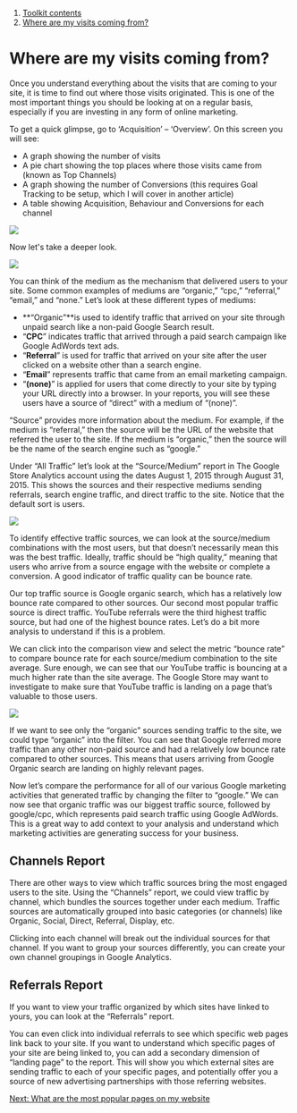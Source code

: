 1.  [Toolkit contents](contents)
2.  [Where are my visits coming from?](#)

# Where are my visits coming from?

Once you understand everything about the visits that are coming to your site, it is time to find out where those visits originated. This is one of the most important things you should be looking at on a regular basis, especially if you are investing in any form of online marketing.

To get a quick glimpse, go to ‘Acquisition’ – ‘Overview’. On this screen you will see:

*   A graph showing the number of visits
*   A pie chart showing the top places where those visits came from (known as Top Channels)
*   A graph showing the number of Conversions (this requires Goal Tracking to be setup, which I will cover in another article)
*   A table showing Acquisition, Behaviour and Conversions for each channel

![](/public/images/where-are-my-visitors-coming-from.jpg?width=500&height=375)

Now let's take a deeper look.

![](/public/images/acquisition-reports.jpg?width=500&height=230)

You can think of the medium as the mechanism that delivered users to your site. Some common examples of mediums are “organic,” “cpc,” “referral,” “email,” and “none.” Let’s look at these different types of mediums:

*   **“Organic”**is used to identify traffic that arrived on your site through unpaid search like a non-paid Google Search result.
*   “**CPC**” indicates traffic that arrived through a paid search campaign like Google AdWords text ads.
*   “**Referral**” is used for traffic that arrived on your site after the user clicked on a website other than a search engine.
*   “**Email**” represents traffic that came from an email marketing campaign.
*   “**(none)**” is applied for users that come directly to your site by typing your URL directly into a browser. In your reports, you will see these users have a source of “direct” with a medium of “(none)”.

“Source” provides more information about the medium. For example, if the medium is “referral,” then the source will be the URL of the website that referred the user to the site. If the medium is “organic,” then the source will be the name of the search engine such as “google.”

Under “All Traffic” let’s look at the “Source/Medium” report in The Google Store Analytics account using the dates August 1, 2015 through August 31, 2015. This shows the sources and their respective mediums sending referrals, search engine traffic, and direct traffic to the site. Notice that the default sort is users.

![](/public/images/acquisition-reports-2.jpg?width=500&height=250)

To identify effective traffic sources, we can look at the source/medium combinations with the most users, but that doesn’t necessarily mean this was the best traffic. Ideally, traffic should be “high quality,” meaning that users who arrive from a source engage with the website or complete a conversion. A good indicator of traffic quality can be bounce rate.

Our top traffic source is Google organic search, which has a relatively low bounce rate compared to other sources. Our second most popular traffic source is direct traffic. YouTube referrals were the third highest traffic source, but had one of the highest bounce rates. Let’s do a bit more analysis to understand if this is a problem.

We can click into the comparison view and select the metric “bounce rate” to compare bounce rate for each source/medium combination to the site average. Sure enough, we can see that our YouTube traffic is bouncing at a much higher rate than the site average. The Google Store may want to investigate to make sure that YouTube traffic is landing on a page that’s valuable to those users.

![](/public/images/acquisition-reports-3.jpg?width=500&height=250)

If we want to see only the “organic” sources sending traffic to the site, we could type “organic” into the filter. You can see that Google referred more traffic than any other non-paid source and had a relatively low bounce rate compared to other sources. This means that users arriving from Google Organic search are landing on highly relevant pages.

Now let’s compare the performance for all of our various Google marketing activities that generated traffic by changing the filter to “google.” We can now see that organic traffic was our biggest traffic source, followed by google/cpc, which represents paid search traffic using Google AdWords. This is a great way to add context to your analysis and understand which marketing activities are generating success for your business.

## Channels Report

There are other ways to view which traffic sources bring the most engaged users to the site. Using the “Channels” report, we could view traffic by channel, which bundles the sources together under each medium. Traffic sources are automatically grouped into basic categories (or channels) like Organic, Social, Direct, Referral, Display, etc.

Clicking into each channel will break out the individual sources for that channel. If you want to group your sources differently, you can create your own channel groupings in Google Analytics.

## Referrals Report

If you want to view your traffic organized by which sites have linked to yours, you can look at the “Referrals” report.

You can even click into individual referrals to see which specific web pages link back to your site. If you want to understand which specific pages of your site are being linked to, you can add a secondary dimension of “landing page” to the report. This will show you which external sites are sending traffic to each of your specific pages, and potentially offer you a source of new advertising partnerships with those referring websites.

[Next: What are the most popular pages on my website](what-are-the-most-popular-pages-on-my-website)